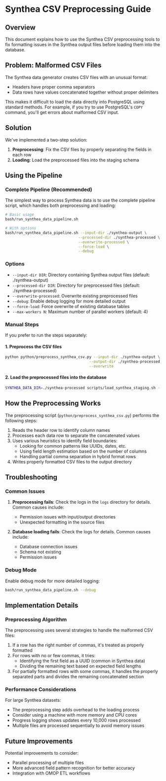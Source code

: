 # Synthea CSV Preprocessing Guide

## Overview

This document explains how to use the Synthea CSV preprocessing tools to fix formatting issues in the Synthea output files before loading them into the database.

## Problem: Malformed CSV Files

The Synthea data generator creates CSV files with an unusual format:
- Headers have proper comma separators
- Data rows have values concatenated together without proper delimiters

This makes it difficult to load the data directly into PostgreSQL using standard methods. For example, if you try to use PostgreSQL's `COPY` command, you'll get errors about malformed CSV input.

## Solution

We've implemented a two-step solution:

1. **Preprocessing**: Fix the CSV files by properly separating the fields in each row
2. **Loading**: Load the preprocessed files into the staging schema

## Using the Pipeline

### Complete Pipeline (Recommended)

The simplest way to process Synthea data is to use the complete pipeline script, which handles both preprocessing and loading:

```bash
# Basic usage
bash/run_synthea_data_pipeline.sh

# With options
bash/run_synthea_data_pipeline.sh --input-dir ./synthea-output \
                                 --processed-dir ./synthea-processed \
                                 --overwrite-processed \
                                 --force-load \
                                 --debug
```

### Options

- `--input-dir DIR`: Directory containing Synthea output files (default: ./synthea-output)
- `--processed-dir DIR`: Directory for preprocessed files (default: ./synthea-processed)
- `--overwrite-processed`: Overwrite existing preprocessed files
- `--debug`: Enable debug logging for more detailed output
- `--force-load`: Force overwrite of existing database tables
- `--max-workers N`: Maximum number of parallel workers (default: 4)

### Manual Steps

If you prefer to run the steps separately:

#### 1. Preprocess the CSV files

```bash
python python/preprocess_synthea_csv.py --input-dir ./synthea-output \
                                      --output-dir ./synthea-processed \
                                      --overwrite
```

#### 2. Load the preprocessed files into the database

```bash
SYNTHEA_DATA_DIR=./synthea-processed scripts/load_synthea_staging.sh --force
```

## How the Preprocessing Works

The preprocessing script (`python/preprocess_synthea_csv.py`) performs the following steps:

1. Reads the header row to identify column names
2. Processes each data row to separate the concatenated values
3. Uses various heuristics to identify field boundaries:
   - Looking for common patterns like UUIDs, dates, etc.
   - Using field length estimation based on the number of columns
   - Handling partial comma separation in hybrid format rows
4. Writes properly formatted CSV files to the output directory

## Troubleshooting

### Common Issues

1. **Preprocessing fails**: Check the logs in the `logs` directory for details. Common causes include:
   - Permission issues with input/output directories
   - Unexpected formatting in the source files

2. **Database loading fails**: Check the logs for details. Common causes include:
   - Database connection issues
   - Schema not existing
   - Permission issues

### Debug Mode

Enable debug mode for more detailed logging:

```bash
bash/run_synthea_data_pipeline.sh --debug
```

## Implementation Details

### Preprocessing Algorithm

The preprocessing uses several strategies to handle the malformed CSV files:

1. If a row has the right number of commas, it's treated as properly formatted
2. For rows with no or few commas, it tries:
   - Identifying the first field as a UUID (common in Synthea data)
   - Dividing the remaining text based on expected field lengths
3. For partially formatted rows with some commas, it handles the properly separated parts and divides the remaining concatenated section

### Performance Considerations

For large Synthea datasets:
- The preprocessing step adds overhead to the loading process
- Consider using a machine with more memory and CPU cores
- Progress logging shows updates every 10,000 rows processed
- Multiple files are processed sequentially to avoid memory issues

## Future Improvements

Potential improvements to consider:
- Parallel processing of multiple files
- More advanced field pattern recognition for better accuracy
- Integration with OMOP ETL workflows
